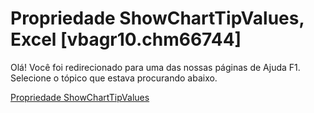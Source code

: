 
# Propriedade ShowChartTipValues, Excel [vbagr10.chm66744]

Olá! Você foi redirecionado para uma das nossas páginas de Ajuda F1. Selecione o tópico que estava procurando abaixo.

[Propriedade ShowChartTipValues](http://msdn.microsoft.com/library/aeff428a-01c2-51cc-2397-e178386e3e69%28Office.15%29.aspx)
